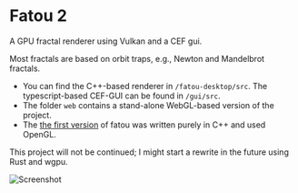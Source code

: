 # Fatou 2

A GPU fractal renderer using Vulkan and a CEF gui.

Most fractals are based on orbit traps, e.g., Newton and Mandelbrot fractals.

-   You can find the C++-based renderer in `/fatou-desktop/src`. The typescript-based CEF-GUI can be found in `/gui/src`.
-   The folder `web` contains a stand-alone WebGL-based version of the project.
-   The [the first version](https://github.com/Agapanthus/fatou) of fatou was written purely in C++ and used OpenGL.

This project will not be continued; I might start a rewrite in the future using Rust and wgpu.

![Screenshot](./screenshot.png)
